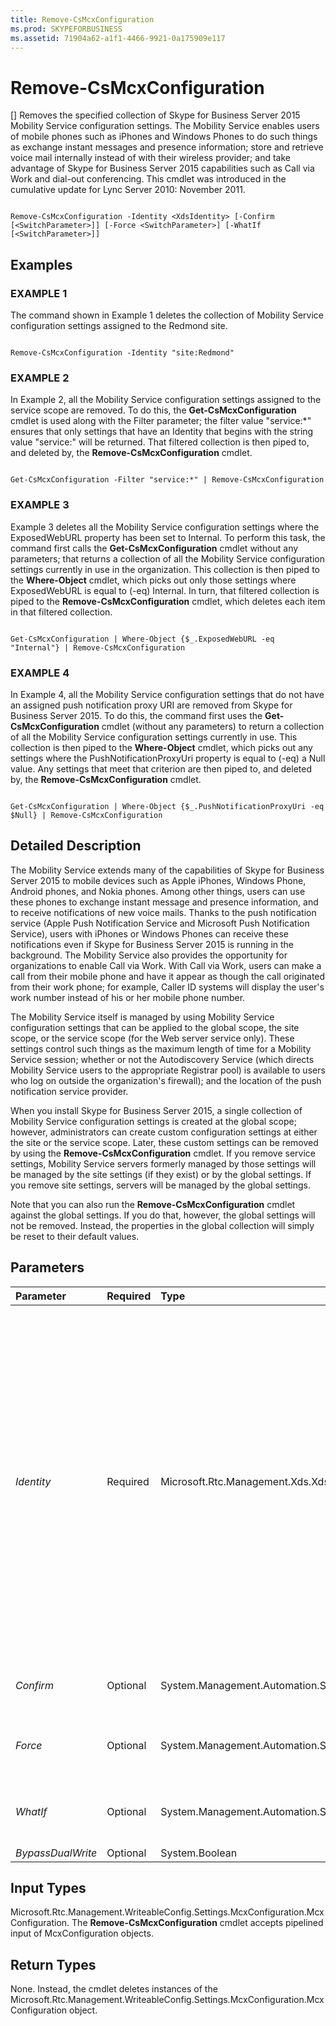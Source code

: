 ```yaml
---
title: Remove-CsMcxConfiguration
ms.prod: SKYPEFORBUSINESS
ms.assetid: 71904a62-a1f1-4466-9921-0a175909e117
---
```



# Remove-CsMcxConfiguration
[]
Removes the specified collection of Skype for Business Server 2015 Mobility Service configuration settings. The Mobility Service enables users of mobile phones such as iPhones and Windows Phones to do such things as exchange instant messages and presence information; store and retrieve voice mail internally instead of with their wireless provider; and take advantage of Skype for Business Server 2015 capabilities such as Call via Work and dial-out conferencing. This cmdlet was introduced in the cumulative update for Lync Server 2010: November 2011.
  
    
    


```

Remove-CsMcxConfiguration -Identity <XdsIdentity> [-Confirm [<SwitchParameter>]] [-Force <SwitchParameter>] [-WhatIf [<SwitchParameter>]]

```


## Examples


  
    
    

### EXAMPLE 1

The command shown in Example 1 deletes the collection of Mobility Service configuration settings assigned to the Redmond site.
  
    
    

```

Remove-CsMcxConfiguration -Identity "site:Redmond"

```


### EXAMPLE 2

In Example 2, all the Mobility Service configuration settings assigned to the service scope are removed. To do this, the **Get-CsMcxConfiguration** cmdlet is used along with the Filter parameter; the filter value "service:*" ensures that only settings that have an Identity that begins with the string value "service:" will be returned. That filtered collection is then piped to, and deleted by, the **Remove-CsMcxConfiguration** cmdlet.
  
    
    

```

Get-CsMcxConfiguration -Filter "service:*" | Remove-CsMcxConfiguration

```


### EXAMPLE 3

Example 3 deletes all the Mobility Service configuration settings where the ExposedWebURL property has been set to Internal. To perform this task, the command first calls the **Get-CsMcxConfiguration** cmdlet without any parameters; that returns a collection of all the Mobility Service configuration settings currently in use in the organization. This collection is then piped to the **Where-Object** cmdlet, which picks out only those settings where ExposedWebURL is equal to (-eq) Internal. In turn, that filtered collection is piped to the **Remove-CsMcxConfiguration** cmdlet, which deletes each item in that filtered collection.
  
    
    

```

Get-CsMcxConfiguration | Where-Object {$_.ExposedWebURL -eq "Internal"} | Remove-CsMcxConfiguration

```


### EXAMPLE 4

In Example 4, all the Mobility Service configuration settings that do not have an assigned push notification proxy URI are removed from Skype for Business Server 2015. To do this, the command first uses the **Get-CsMcxConfiguration** cmdlet (without any parameters) to return a collection of all the Mobility Service configuration settings currently in use. This collection is then piped to the **Where-Object** cmdlet, which picks out any settings where the PushNotificationProxyUri property is equal to (-eq) a Null value. Any settings that meet that criterion are then piped to, and deleted by, the **Remove-CsMcxConfiguration** cmdlet.
  
    
    

```

Get-CsMcxConfiguration | Where-Object {$_.PushNotificationProxyUri -eq $Null} | Remove-CsMcxConfiguration

```


## Detailed Description

The Mobility Service extends many of the capabilities of Skype for Business Server 2015 to mobile devices such as Apple iPhones, Windows Phone, Android phones, and Nokia phones. Among other things, users can use these phones to exchange instant message and presence information, and to receive notifications of new voice mails. Thanks to the push notification service (Apple Push Notification Service and Microsoft Push Notification Service), users with iPhones or Windows Phones can receive these notifications even if Skype for Business Server 2015 is running in the background. The Mobility Service also provides the opportunity for organizations to enable Call via Work. With Call via Work, users can make a call from their mobile phone and have it appear as though the call originated from their work phone; for example, Caller ID systems will display the user's work number instead of his or her mobile phone number.
  
    
    
The Mobility Service itself is managed by using Mobility Service configuration settings that can be applied to the global scope, the site scope, or the service scope (for the Web server service only). These settings control such things as the maximum length of time for a Mobility Service session; whether or not the Autodiscovery Service (which directs Mobility Service users to the appropriate Registrar pool) is available to users who log on outside the organization's firewall); and the location of the push notification service provider. 
  
    
    
When you install Skype for Business Server 2015, a single collection of Mobility Service configuration settings is created at the global scope; however, administrators can create custom configuration settings at either the site or the service scope. Later, these custom settings can be removed by using the **Remove-CsMcxConfiguration** cmdlet. If you remove service settings, Mobility Service servers formerly managed by those settings will be managed by the site settings (if they exist) or by the global settings. If you remove site settings, servers will be managed by the global settings.
  
    
    
Note that you can also run the **Remove-CsMcxConfiguration** cmdlet against the global settings. If you do that, however, the global settings will not be removed. Instead, the properties in the global collection will simply be reset to their default values.
  
    
    

## Parameters



|**Parameter**|**Required**|**Type**|**Description**|
|:-----|:-----|:-----|:-----|
| _Identity_ <br/> |Required  <br/> |Microsoft.Rtc.Management.Xds.XdsIdentity  <br/> |Unique identifier of the Mobility Service configuration settings to be removed. To "remove" the global settings, use this syntax:  <br/>  `-Identity global` <br/> Note that you cannot actually remove the global settings; all you can do is reset the properties to their default values.  <br/> To remove settings from the site scope, use syntax similar to this:  <br/>  `-Identity site:Redmond` <br/> To remove settings configured at the service scope, use syntax like this:  <br/>  `-Identity service:WebServer:atl-cs-001.litwareinc.com` <br/> You cannot use wildcards when specifying an Identity.  <br/> |
| _Confirm_ <br/> |Optional  <br/> |System.Management.Automation.SwitchParameter  <br/> |Prompts you for confirmation before executing the command.  <br/> |
| _Force_ <br/> |Optional  <br/> |System.Management.Automation.SwitchParameter  <br/> |Suppresses the display of any non-fatal error message that might occur when running the command.  <br/> |
| _WhatIf_ <br/> |Optional  <br/> |System.Management.Automation.SwitchParameter  <br/> |Describes what would happen if you executed the command without actually executing the command.  <br/> |
| _BypassDualWrite_ <br/> |Optional  <br/> |System.Boolean  <br/> |PARAMVALUE: $true | $false  <br/> |
   

## Input Types

Microsoft.Rtc.Management.WriteableConfig.Settings.McxConfiguration.McxConfiguration. The **Remove-CsMcxConfiguration** cmdlet accepts pipelined input of McxConfiguration objects.
  
    
    

## Return Types

None. Instead, the cmdlet deletes instances of the Microsoft.Rtc.Management.WriteableConfig.Settings.McxConfiguration.McxConfiguration object.
  
    
    


